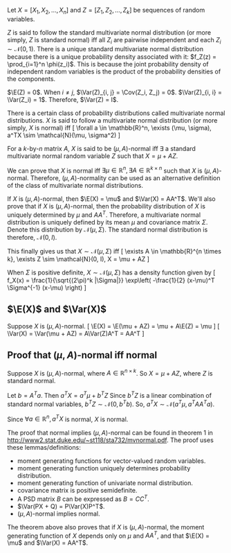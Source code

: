 Let $X = [X_1, X_2, \ldots, X_n]$ and $Z = [Z_1, Z_2, \ldots, Z_k]$
be sequences of random variables.
$\newcommand{\E}{\operatorname{E}}$
$\newcommand{\Var}{\operatorname{Var}}$
$\newcommand{\Cov}{\operatorname{Cov}}$

$Z$ is said to follow the standard multivariate normal distribution
(or more simply, $Z$ is standard normal)
iff all $Z_i$ are pairwise independent and each $Z_i \sim \mathcal{N}(0, 1)$.
There is a unique standard multivariate normal distribution
because there is a unique probability density associated with it:
$f_Z(z) = \prod_{i=1}^n \phi(z_i)$.
This is because the joint probability density of independent random
variables is the product of the probability densities of the components.

$\E(Z) = 0$.
When $i \neq j$, $\Var(Z)_{i, j} = \Cov(Z_i, Z_j) = 0$.
$\Var(Z)_{i, i} = \Var(Z_i) = 1$.
Therefore, $\Var(Z) = I$.

There is a certain class of probability distributions called multivariate normal distributions.
$X$ is said to follow a multivariate normal distribution
(or more simply, $X$ is normal) iff
\[ \forall a \in \mathbb{R}^n, \exists (\mu, \sigma), a^TX \sim \mathcal{N}(\mu, \sigma^2) \]

For a $k$-by-$n$ matrix $A$, $X$ is said to be $(\mu, A)$-normal iff
$\exists$ a standard multivariate normal random variable $Z$ such that $X = \mu + AZ$.

We can prove that $X$ is normal iff
$\exists \mu \in \mathbb{R}^n, \exists A \in \mathbb{R}^{k \times n}$
such that $X$ is $(\mu, A)$-normal.
Therefore, $(\mu, A)$-normality can be used as an alternative definition
of the class of multivariate normal distributions.

If $X$ is $(\mu, A)$-normal, then $\E(X) = \mu$ and $\Var(X) = AA^T$.
We'll also prove that if $X$ is $(\mu, A)$-normal, then the probability distribution of $X$
is uniquely determined by $\mu$ and $AA^T$.
Therefore, a multivariate normal distribution is uniquely defined
by its mean $\mu$ and covariance matrix $\Sigma$.
Denote this distribution by $\mathcal{N}(\mu, \Sigma)$.
The standard normal distribution is therefore, $\mathcal{N}(0, I)$.

This finally gives us that $X \sim \mathcal{N}(\mu, \Sigma)$ iff
\[ \exists A \in \mathbb{R}^{n \times k}, \exists Z \sim \mathcal{N}(0, I), X = \mu + AZ \]

When $\Sigma$ is positive definite, $X \sim \mathcal{N}(\mu, \Sigma)$ has a density function given by
\[ f_X(x) = \frac{1}{\sqrt{(2\pi)^k |\Sigma|}}
\exp\left( -\frac{1}{2} (x-\mu)^T \Sigma^{-1} (x-\mu) \right) \]

## $\E(X)$ and $\Var(X)$

Suppose $X$ is $(\mu, A)$-normal.
\[ \E(X) = \E(\mu + AZ) = \mu + A\E(Z) = \mu \]
\[ \Var(X) = \Var(\mu + AZ) = A\Var(Z)A^T = AA^T \]

## Proof that $(\mu, A)$-normal iff normal

Suppose $X$ is $(\mu, A)$-normal, where $A \in \mathbb{R}^{n \times k}$.
So $X = \mu + AZ$, where $Z$ is standard normal.

Let $b = A^Ta$. Then $a^TX = a^T\mu + b^TZ$
Since $b^TZ$ is a linear combination of standard normal variables,
$b^TZ \sim \mathcal{N}(0, b^Tb)$.
So, $a^TX \sim \mathcal{N}(a^T\mu, a^TAA^Ta)$.

Since $\forall a \in \mathbb{R}^n, a^TX$ is normal, $X$ is normal.

The proof that normal implies $(\mu, A)$-normal can be found in
theorem 1 in <http://www2.stat.duke.edu/~st118/sta732/mvnormal.pdf>.
The proof uses these lemmas/definitions:

* moment generating functions for vector-valued random variables.
* moment generating function uniquely determines probability distribution.
* moment generating function of univariate normal distribution.
* covariance matrix is positive semidefinite.
* A PSD matrix $B$ can be expressed as $B = CC^T$.
* $\Var(PX + Q) = P\Var(X)P^T$.
* $(\mu, A)$-normal implies normal.

The theorem above also proves that if $X$ is $(\mu, A)$-normal,
the moment generating function of $X$ depends only on $\mu$ and $AA^T$,
and that $\E(X) = \mu$ and $\Var(X) = AA^T$.
